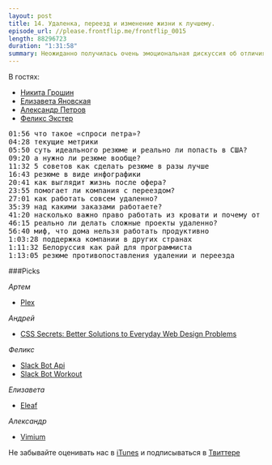 ```yaml
---
layout: post
title: 14. Удаленка, переезд и изменение жизни к лучшему.
episode_url: //please.frontflip.me/frontflip_0015
length: 88296723
duration: "1:31:58"
summary: Неожиданно получилась очень эмоциональная дискуссия об отличиях офисной работы от удаленной, а также о нюансах переезда в другую страну.
---
```


В гостях:

* [Никита Грошин](https://twitter.com/marazmo)
* [Елизавета Яновская](https://twitter.com/lise_yy)
* [Александр Петров](https://twitter.com/dzhiriki)
* [Феликс Экстер](https://twitter.com/felix_exter)

<pre>
01:56 что такое «спроси петра»?
04:28 текущие метрики
05:50 суть идеального резюме и реально ли попасть в США?
09:20 а нужно ли резюме вообще?
11:32 5 советов как сделать резюме в разы лучше
16:43 резюме в виде инфографики
20:41 как выглядит жизнь после офера?
23:55 помогает ли компания с переездом?
27:01 как работать совсем удаленно?
35:39 над какими заказами работаете?
41:20 насколько важно право работать из кровати и почему от слова «meeting» становится больно
46:15 реально ли делать сложные проекты удаленно?
56:40 миф, что дома нельзя работать продуктивно
1:03:28 поддержка компании в других странах
1:11:32 Белоруссия как рай для программиста
1:13:05 резюме противопоставления удалении и переезда
</pre>


###Picks

*Артем*

- [Plex](https://plex.tv/)

*Андрей*

- [CSS Secrets: Better Solutions to Everyday Web Design Problems](http://www.amazon.com/CSS-Secrets-Solutions-Everyday-Problems/dp/1449372635)

*Феликс*

- [Slack Bot Api](https://github.com/mishk0/slack-bot-api)
- [Slack Bot Workout](https://github.com/brandonshin/slackbot-workout)

*Елизавета*

- [Eleaf](http://www.eleafworld.com/product/detail.php/mini-ijust-kit.html)

*Александр*

- [Vimium](https://chrome.google.com/webstore/detail/vimium/dbepggeogbaibhgnhhndojpepiihcmeb)

Не забывайте оценивать нас в [iTunes](https://itunes.apple.com/ru/podcast/frontflip/id884716456) и подписываться в [Твиттере](https://twitter.com/frontflip_js)
